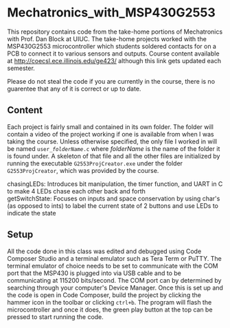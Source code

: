 # Mechatronics_with_MSP430G2553
This repository contains code from the take-home portions of Mechatronics with Prof. Dan Block at UIUC. The take-home projects worked with the MSP430G2553 microcontroller which students soldered contacts for on a PCB to connect it to various sensors and outputs. Course content available at http://coecsl.ece.illinois.edu/ge423/ although this link gets updated each semester.  
  
Please do not steal the code if you are currently in the course, there is no guarentee that any of it is correct or up to date.  

## Content
Each project is fairly small and contained in its own folder. The folder will contain a video of the project working if one is available from when I was taking the course. Unless otherwise specified, the only file I worked in will be named <code>user_<em>folderName</em>.c</code> where <em>folderName</em> is the name of the folder it is found under. A skeleton of that file and all the other files are initialized by running the executable <code>G2553ProjCreator.exe</code> under the folder <code>G2553ProjCreator</code>, which was provided by the course.  
  
chasingLEDs: Introduces bit manipulation, the timer function, and UART in C to make 4 LEDs chase each other back and forth  
getSwitchState: Focuses on inputs and space conservation by using char's (as opposed to ints) to label the current state of 2 buttons and use LEDs to indicate the state  

## Setup
All the code done in this class was edited and debugged using Code Composer Studio and a terminal emulator such as Tera Term or PuTTY. The terminal emulator of choice needs to be set to communicate with the COM port that the MSP430 is plugged into via USB cable and to be communicating at 115200 bits/second. The COM port can by determined by searching through your computer's Device Manager. Once this is set up and the code is open in Code Composer, build the project by clicking the hammer icon in the toolbar or clicking <code>ctrl+b</code>. The program will flash the microcontroller and once it does, the green play button at the top can be pressed to start running the code.
